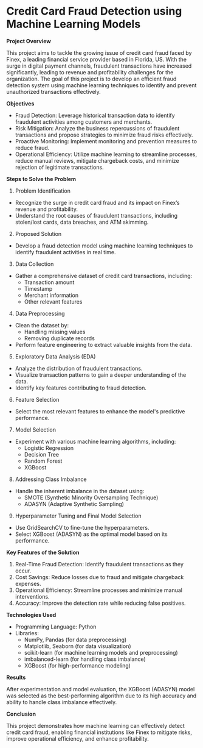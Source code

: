 # Credit Card Fraud Detection using Machine Learning Models

**Project Overview**

This project aims to tackle the growing issue of credit card fraud faced by Finex, a leading financial service provider based in Florida, US. With the surge in digital payment channels, fraudulent transactions have increased significantly, leading to revenue and profitability challenges for the organization. The goal of this project is to develop an efficient fraud detection system using machine learning techniques to identify and prevent unauthorized transactions effectively.

**Objectives**

* Fraud Detection: Leverage historical transaction data to identify fraudulent activities among customers and merchants.
* Risk Mitigation: Analyze the business repercussions of fraudulent transactions and propose strategies to minimize fraud risks effectively.
* Proactive Monitoring: Implement monitoring and prevention measures to reduce fraud.
* Operational Efficiency: Utilize machine learning to streamline processes, reduce manual reviews, mitigate chargeback costs, and minimize rejection of legitimate transactions.

**Steps to Solve the Problem**

1. Problem Identification

* Recognize the surge in credit card fraud and its impact on Finex’s revenue and profitability.
* Understand the root causes of fraudulent transactions, including stolen/lost cards, data breaches, and ATM skimming.

2. Proposed Solution

* Develop a fraud detection model using machine learning techniques to identify fraudulent activities in real time.

3. Data Collection

* Gather a comprehensive dataset of credit card transactions, including:
    * Transaction amount
    * Timestamp
    * Merchant information
    * Other relevant features

4. Data Preprocessing

* Clean the dataset by:
    * Handling missing values
    * Removing duplicate records
* Perform feature engineering to extract valuable insights from the data.

5. Exploratory Data Analysis (EDA)

* Analyze the distribution of fraudulent transactions.
* Visualize transaction patterns to gain a deeper understanding of the data.
* Identify key features contributing to fraud detection.

6. Feature Selection

* Select the most relevant features to enhance the model's predictive performance.

7. Model Selection

* Experiment with various machine learning algorithms, including:
    * Logistic Regression
    * Decision Tree
    * Random Forest
    * XGBoost
8. Addressing Class Imbalance

* Handle the inherent imbalance in the dataset using:
    * SMOTE (Synthetic Minority Oversampling Technique)
    * ADASYN (Adaptive Synthetic Sampling)

9. Hyperparameter Tuning and Final Model Selection

* Use GridSearchCV to fine-tune the hyperparameters.
* Select XGBoost (ADASYN) as the optimal model based on its performance.


**Key Features of the Solution**

1. Real-Time Fraud Detection: Identify fraudulent transactions as they occur.
2. Cost Savings: Reduce losses due to fraud and mitigate chargeback expenses.
3. Operational Efficiency: Streamline processes and minimize manual interventions.
4. Accuracy: Improve the detection rate while reducing false positives.


**Technologies Used**

* Programming Language: Python
* Libraries:
    * NumPy, Pandas (for data preprocessing)
    * Matplotlib, Seaborn (for data visualization)
    * scikit-learn (for machine learning models and preprocessing)
    * imbalanced-learn (for handling class imbalance)
    * XGBoost (for high-performance modeling)

**Results**

After experimentation and model evaluation, the XGBoost (ADASYN) model was selected as the best-performing algorithm due to its high accuracy and ability to handle class imbalance effectively.

**Conclusion**

This project demonstrates how machine learning can effectively detect credit card fraud, enabling financial institutions like Finex to mitigate risks, improve operational efficiency, and enhance profitability.
